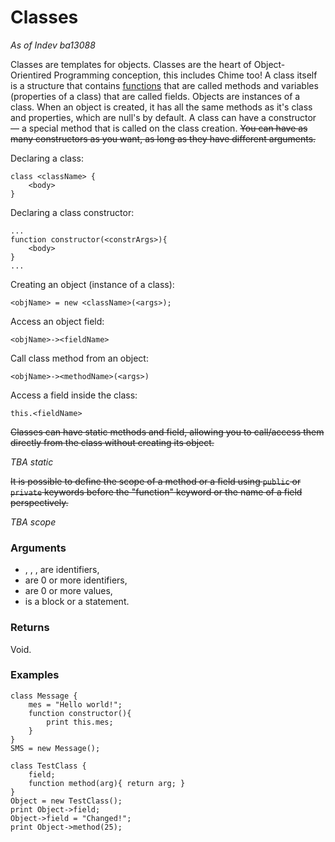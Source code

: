 # Classes

_As of Indev ba13088_

Classes are templates for objects. Classes are the heart of Object-Orientired Programming conception, this includes Chime too! A class itself is a structure that
contains [functions](Functions) that are called methods and variables (properties of a class) that are called fields. Objects are instances of a class. When an object
is created, it has all the same methods as it's class and properties, which are null's by default. A class can have a constructor — a special method that is called
on the class creation. ~~You can have as many constructors as you want, as long as they have different arguments.~~

Declaring a class:

```
class <className> {
    <body>
}
```
Declaring a class constructor:

```
...
function constructor(<constrArgs>){
    <body>
}
...
```
Creating an object (instance of a class):

```
<objName> = new <className>(<args>);
```
Access an object field:

```
<objName>-><fieldName>
```
Call class method from an object:

```
<objName>-><methodName>(<args>)
```
Access a field inside the class:

```
this.<fieldName>
```

~~Classes can have static methods and field, allowing you to call/access them directly from the class without creating its object.~~

_TBA static_

~~It is possible to define the scope of a method or a field using `public` or `private` keywords before the "function" keyword or the name of a field perspectively.~~

_TBA scope_

### Arguments

- <className>, <objName>, <fieldName>, <methodName> are identifiers,
- <constrArgs> are 0 or more identifiers,
- <args> are 0 or more values,
- <body> is a block or a statement.

### Returns

Void.

### Examples

```
class Message {
    mes = "Hello world!";
    function constructor(){
        print this.mes;
    }
}
SMS = new Message();
```

```
class TestClass {
    field;
    function method(arg){ return arg; }
}
Object = new TestClass();
print Object->field;
Object->field = "Changed!";
print Object->method(25);
```
    
